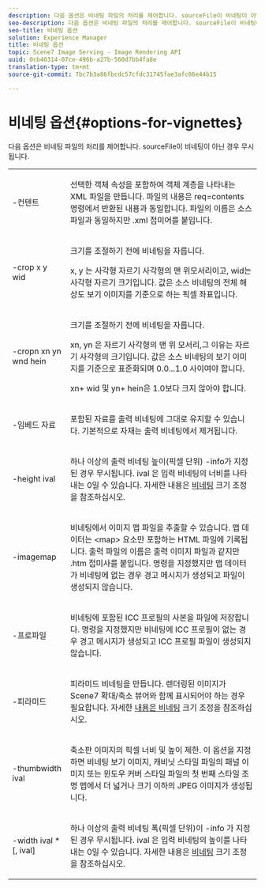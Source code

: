 ```yaml
---
description: 다음 옵션은 비네팅 파일의 처리를 제어합니다. sourceFile이 비네팅이 아닌 경우 무시됩니다.
seo-description: 다음 옵션은 비네팅 파일의 처리를 제어합니다. sourceFile이 비네팅이 아닌 경우 무시됩니다.
seo-title: 비네팅 옵션
solution: Experience Manager
title: 비네팅 옵션
topic: Scene7 Image Serving - Image Rendering API
uuid: 0cb40314-07ce-496b-a27b-560d7bb4fa8e
translation-type: tm+mt
source-git-commit: 7bc7b3a86fbcdc57cfdc31745fae3afc06e44b15

---
```



# 비네팅 옵션{#options-for-vignettes}

다음 옵션은 비네팅 파일의 처리를 제어합니다. sourceFile이 비네팅이 아닌 경우 무시됩니다.

<table id="simpletable_6D0C967EB84947FBAC34B46C4BB23AF0"> 
 <tr class="strow"> 
  <td class="stentry"> <p><span class="codeph"> -컨텐트</span> </p></td> 
  <td class="stentry"> <p>선택한 객체 속성을 포함하여 객체 계층을 나타내는 XML 파일을 만듭니다. 파일의 내용은 req=contents <span class="codeph"> 명령에서</span> 반환된 내용과 동일합니다. 파일의 이름은 소스 파일과 동일하지만 <span class="filepath"> .xml</span> 접미어를 붙입니다. </p></td> 
 </tr> 
 <tr class="strow"> 
  <td class="stentry"> <p><span class="codeph">-crop <span class="varname"> x</span><span class="varname"> y</span><span class="varname"> wid</span><span class="varname"></span></span> </p></td> 
  <td class="stentry"> <p>크기를 조절하기 전에 비네팅을 자릅니다. </p> <p><span class="codeph"><span class="varname"> x</span>,<span class="varname"> y</span></span> 는 <span class="codeph"><span class="varname"> 사각형 자르기 사각형의 맨 위</span>모서리이고,<span class="varname"> wid는</span></span> 사각형 자르기 크기입니다. 값은 소스 비네팅의 전체 해상도 보기 이미지를 기준으로 하는 픽셀 좌표입니다. </p></td> 
 </tr> 
 <tr class="strow"> 
  <td class="stentry"> <p><span class="codeph">-cropn <span class="varname"> xn</span><span class="varname"> yn</span><span class="varname"> wnd</span><span class="varname"> hein</span></span> </p> </td> 
  <td class="stentry"> <p>크기를 조절하기 전에 비네팅을 자릅니다. </p> <p><span class="codeph"><span class="varname"> xn</span>,<span class="varname"> yn</span></span> 은 <span class="codeph"><span class="varname"> 자르기 사각형의 맨 위 모서리,</span>그<span class="varname"> 이유는</span></span> 자르기 사각형의 크기입니다. 값은 소스 비네팅의 보기 이미지를 기준으로 표준화되며 0.0...1.0 사이여야 합니다. </p> <p><span class="codeph"><span class="varname"> xn</span></span>+<span class="codeph"><span class="varname"> wid</span></span> 및 <span class="codeph"><span class="varname"> yn</span></span>+<span class="codeph"><span class="varname"> hein은</span></span> 1.0보다 크지 않아야 합니다. </p></td> 
 </tr> 
 <tr class="strow"> 
  <td class="stentry"> <p><span class="codeph"> -임베드 자료</span> </p></td> 
  <td class="stentry"> <p>포함된 자료를 출력 비네팅에 그대로 유지할 수 있습니다. 기본적으로 자재는 출력 비네팅에서 제거됩니다. </p></td> 
 </tr> 
 <tr class="strow"> 
  <td class="stentry"> <p><span class="codeph">-height <span class="varname"> ival</span></span> </p></td> 
  <td class="stentry"> <p>하나 이상의 출력 비네팅 높이(픽셀 단위) -info가 지정된 경우 무시됩니다. <span class="varname"> ival</span> 은 입력 비네팅의 너비를 나타내는 0일 수 있습니다. 자세한 내용은 <a href="../../../../ir-api/vntc/utilities/c-ir-vignette-converter-vntc/c-ir-vignette-scaling.md#concept-e373a29c2f954df98d704c7723804585" type="concept" format="dita" scope="local"> 비네팅</a> 크기 조정을 참조하십시오. </p></td> 
 </tr> 
 <tr class="strow"> 
  <td class="stentry"> <p><span class="codeph"> -imagemap</span> </p></td> 
  <td class="stentry"> <p>비네팅에서 이미지 맵 파일을 추출할 수 있습니다. 맵 데이터는 <span class="codeph"> &lt;map&gt;</span> 요소만 포함하는 HTML 파일에 기록됩니다. 출력 파일의 이름은 출력 이미지 파일과 같지만 <span class="filepath"> .htm</span> 접미사를 붙입니다. 명령을 지정했지만 맵 데이터가 비네팅에 없는 경우 경고 메시지가 생성되고 파일이 생성되지 않습니다. </p></td> 
 </tr> 
 <tr class="strow"> 
  <td class="stentry"> <p><span class="codeph"> -프로파일</span> </p></td> 
  <td class="stentry"> <p>비네팅에 포함된 ICC 프로필의 사본을 파일에 저장합니다. 명령을 지정했지만 비네팅에 ICC 프로필이 없는 경우 경고 메시지가 생성되고 ICC 프로필 파일이 생성되지 않습니다. </p></td> 
 </tr> 
 <tr class="strow"> 
  <td class="stentry"> <p><span class="codeph"> -피라미드</span> </p></td> 
  <td class="stentry"> <p>피라미드 비네팅을 만듭니다. 렌더링된 이미지가 Scene7 확대/축소 뷰어와 함께 표시되어야 하는 경우 필요합니다. 자세한 <a href="../../../../ir-api/vntc/utilities/c-ir-vignette-converter-vntc/c-ir-vignette-scaling.md#concept-e373a29c2f954df98d704c7723804585" type="concept" format="dita" scope="local"> 내용은 비네팅</a> 크기 조정을 참조하십시오. </p></td> 
 </tr> 
 <tr class="strow"> 
  <td class="stentry"> <p><span class="codeph">-thumbwidth <span class="varname"> ival</span></span> </p></td> 
  <td class="stentry"> <p>축소판 이미지의 픽셀 너비 및 높이 제한. 이 옵션을 지정하면 비네팅 보기 이미지, 캐비닛 스타일 파일의 패널 이미지 또는 윈도우 커버 스타일 파일의 첫 번째 스타일 조명 맵에서 <span class="varname"></span> 더 넓거나 크기 이하의 JPEG 이미지가 생성됩니다. </p></td> 
 </tr> 
 <tr class="strow"> 
  <td class="stentry"> <p><span class="codeph">-width <span class="varname"> ival</span> *[,<span class="varname"> ival</span>]</span> </p></td> 
  <td class="stentry"> <p>하나 이상의 출력 비네팅 폭(픽셀 단위)이 -info <span class="codeph"> 가</span> 지정된 경우 무시됩니다. <span class="varname"> ival</span> 은 입력 비네팅의 높이를 나타내는 0일 수 있습니다. 자세한 내용은 <a href="../../../../ir-api/vntc/utilities/c-ir-vignette-converter-vntc/c-ir-vignette-scaling.md#concept-e373a29c2f954df98d704c7723804585" type="concept" format="dita" scope="local"> 비네팅</a> 크기 조정을 참조하십시오. </p></td> 
 </tr> 
</table>

